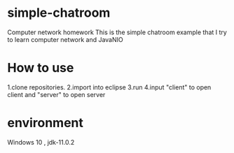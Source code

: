 # simple-chatroom
Computer network  homework
This is the simple chatroom example that I try to learn computer network and JavaNIO
# How to use
1.clone repositories.
2.import into eclipse
3.run
4.input "client" to open client and "server" to open server
# environment
Windows 10 , jdk-11.0.2
